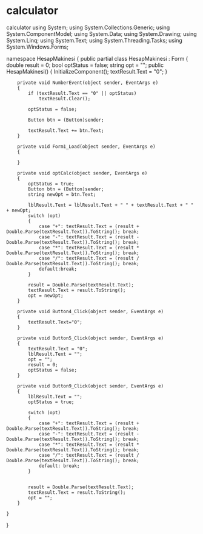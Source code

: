 # calculator
calculator
using System;
using System.Collections.Generic;
using System.ComponentModel;
using System.Data;
using System.Drawing;
using System.Linq;
using System.Text;
using System.Threading.Tasks;
using System.Windows.Forms;

namespace HesapMakinesi
{
    public partial class HesapMakinesi : Form
    {
        double result = 0;
        bool optStatus = false;
        string opt = "";
        public HesapMakinesi()
        {
            InitializeComponent();
            textResult.Text = "0";
        }

        private void NumberEvent(object sender, EventArgs e)
        {
            if (textResult.Text == "0" || optStatus)
                textResult.Clear();

            optStatus = false;
                
            Button btn = (Button)sender;

            textResult.Text += btn.Text;
        }

        private void Form1_Load(object sender, EventArgs e)
        {

        }

        private void optCalc(object sender, EventArgs e)
        {
            optStatus = true;
            Button btn = (Button)sender;
            string newOpt = btn.Text;

            lblResult.Text = lblResult.Text + " " + textResult.Text + " " + newOpt;
            switch (opt)
            {
                case "+": textResult.Text = (result + Double.Parse(textResult.Text)).ToString(); break;
                case "-": textResult.Text = (result - Double.Parse(textResult.Text)).ToString(); break;
                case "*": textResult.Text = (result * Double.Parse(textResult.Text)).ToString(); break;
                case "/": textResult.Text = (result / Double.Parse(textResult.Text)).ToString(); break;
                default:break;
            }

            result = Double.Parse(textResult.Text);
            textResult.Text = result.ToString();
            opt = newOpt;
        }

        private void Button4_Click(object sender, EventArgs e)
        {
            textResult.Text="0";
        }

        private void Button5_Click(object sender, EventArgs e)
        {
            textResult.Text = "0";
            lblResult.Text = "";
            opt = "";
            result = 0;
            optStatus = false;
        }

        private void Button9_Click(object sender, EventArgs e)
        {
            lblResult.Text = "";
            optStatus = true;

            switch (opt)
            {
                case "+": textResult.Text = (result + Double.Parse(textResult.Text)).ToString(); break;
                case "-": textResult.Text = (result - Double.Parse(textResult.Text)).ToString(); break;
                case "*": textResult.Text = (result * Double.Parse(textResult.Text)).ToString(); break;
                case "/": textResult.Text = (result / Double.Parse(textResult.Text)).ToString(); break;
                default: break;
            }


            result = Double.Parse(textResult.Text);
            textResult.Text = result.ToString();
            opt = "";
        }

    }
}
 
